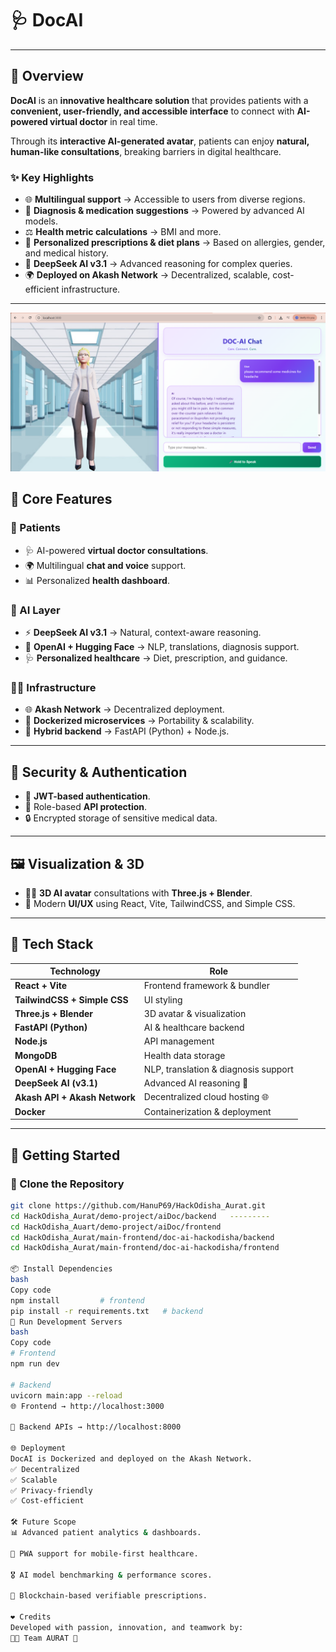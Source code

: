 # 🩺 DocAI  
---
## 📌 Overview  
**DocAI** is an **innovative healthcare solution** that provides patients with a **convenient, user-friendly, and accessible interface** to connect with **AI-powered virtual doctor** in real time.  

Through its **interactive AI-generated avatar**, patients can enjoy **natural, human-like consultations**, breaking barriers in digital healthcare.  

### ✨ Key Highlights  
- 🌐 **Multilingual support** → Accessible to users from diverse regions.  
- 💊 **Diagnosis & medication suggestions** → Powered by advanced AI models.  
- ⚖️ **Health metric calculations** → BMI and more.  
- 📑 **Personalized prescriptions & diet plans** → Based on allergies, gender, and medical history.  
- 🧠 **DeepSeek AI v3.1** → Advanced reasoning for complex queries.  
- 🌍 **Deployed on Akash Network** → Decentralized, scalable, cost-efficient infrastructure.  

---
![Main Interface](image.png)

## 🚦 Core Features  

### 🧍 Patients  
- 🩺 AI-powered **virtual doctor consultations**.  
- 🌍 Multilingual **chat and voice** support.  
- 📊 Personalized **health dashboard**.  

### 🤖 AI Layer  
- ⚡ **DeepSeek AI v3.1** → Natural, context-aware reasoning.  
- 🧬 **OpenAI + Hugging Face** → NLP, translations, diagnosis support.  
- 🩺 **Personalized healthcare** → Diet, prescription, and guidance.  

### 🧑‍💼 Infrastructure  
- 🌐 **Akash Network** → Decentralized deployment.  
- 🐳 **Dockerized microservices** → Portability & scalability.  
- 🚀 **Hybrid backend** → FastAPI (Python) + Node.js.  

---

## 🔐 Security & Authentication  
- 🔑 **JWT-based authentication**.  
- 🚫 Role-based **API protection**.  
- 🔒 Encrypted storage of sensitive medical data.  

---

## 🖼️ Visualization & 3D  
- 👩‍⚕️ **3D AI avatar** consultations with **Three.js + Blender**.  
- 🎨 Modern **UI/UX** using React, Vite, TailwindCSS, and Simple CSS.  

---

## 🧪 Tech Stack  

| Technology | Role |
|------------|------|
| **React + Vite** | Frontend framework & bundler |
| **TailwindCSS + Simple CSS** | UI styling |
| **Three.js + Blender** | 3D avatar & visualization |
| **FastAPI (Python)** | AI & healthcare backend |
| **Node.js** | API management |
| **MongoDB** | Health data storage |
| **OpenAI + Hugging Face** | NLP, translation & diagnosis support |
| **DeepSeek AI (v3.1)** | Advanced AI reasoning 🚀 |
| **Akash API + Akash Network** | Decentralized cloud hosting 🌐 |
| **Docker** | Containerization & deployment |

---

## 🚀 Getting Started  

### 🧬 Clone the Repository  
```bash
git clone https://github.com/HanuP69/HackOdisha_Aurat.git
cd HackOdisha_Aurat/demo-project/aiDoc/backend   ---------
cd HackOdisha_Auart/demo-project/aiDoc/frontend
cd HackOdisha_Aurat/main-frontend/doc-ai-hackodisha/backend
cd HackOdisha_Aurat/main-frontend/doc-ai-hackodisha/frontend

📦 Install Dependencies
bash
Copy code
npm install         # frontend
pip install -r requirements.txt   # backend
🔧 Run Development Servers
bash
Copy code
# Frontend
npm run dev

# Backend
uvicorn main:app --reload
🌐 Frontend → http://localhost:3000

🔗 Backend APIs → http://localhost:8000

🌐 Deployment
DocAI is Dockerized and deployed on the Akash Network.
✅ Decentralized
✅ Scalable
✅ Privacy-friendly
✅ Cost-efficient

🛠️ Future Scope
📊 Advanced patient analytics & dashboards.

📱 PWA support for mobile-first healthcare.

🎖️ AI model benchmarking & performance scores.

🔗 Blockchain-based verifiable prescriptions.

❤️ Credits
Developed with passion, innovation, and teamwork by:
👩‍💻 Team AURAT 🚀






